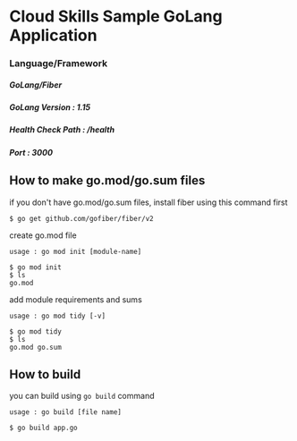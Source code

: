 # Cloud Skills Sample GoLang Application
### Language/Framework
##### GoLang/Fiber
##### GoLang Version : 1.15
##### Health Check Path : /health
##### Port : 3000
## How to make go.mod/go.sum files
if you don't have go.mod/go.sum files, install fiber using this command first
```
$ go get github.com/gofiber/fiber/v2
```

create go.mod file
```
usage : go mod init [module-name]

$ go mod init
$ ls
go.mod
```

add module requirements and sums
```
usage : go mod tidy [-v]
 
$ go mod tidy 
$ ls 
go.mod go.sum
```


## How to build

you can build using `go build` command
```
usage : go build [file name]

$ go build app.go
```
